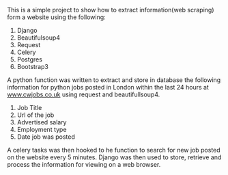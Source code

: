 This is a simple project to show how to extract information(web scraping)
form a website using the following:

1) Django
2) Beautifulsoup4
3) Request
4) Celery
5) Postgres
6) Bootstrap3

A python function was written to extract and store in database the
following information for python jobs posted in London within the
last 24 hours at www.cwjobs.co.uk using request and beautifullsoup4.

1) Job Title
2) Url of the job
3) Advertised salary
4) Employment type
5) Date job was posted

A celery tasks was then hooked to he function to search for new job posted
on the website every 5 minutes. Django was then used to store, retrieve
and process the information for viewing on a web browser.